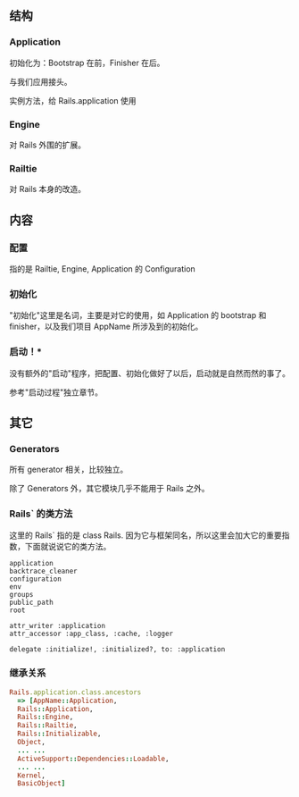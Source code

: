 ## 结构

### Application

初始化为：Bootstrap 在前，Finisher 在后。

与我们应用接头。

实例方法，给 Rails.application 使用

### Engine

对 Rails 外围的扩展。

### Railtie

对 Rails 本身的改造。

## 内容

### 配置

指的是 Railtie, Engine, Application 的 Configuration

### 初始化

"初始化"这里是名词，主要是对它的使用，如 Application 的 bootstrap 和 finisher，以及我们项目 AppName 所涉及到的初始化。

### 启动！*

没有额外的"启动"程序，把配置、初始化做好了以后，启动就是自然而然的事了。

参考"启动过程"独立章节。

## 其它

### Generators

所有 generator 相关，比较独立。

除了 Generators 外，其它模块几乎不能用于 Rails 之外。

### Rails` 的类方法

这里的 Rails` 指的是 class Rails. 因为它与框架同名，所以这里会加大它的重要指数，下面就说说它的类方法。

```
application
backtrace_cleaner
configuration
env
groups
public_path
root
```

```
attr_writer :application
attr_accessor :app_class, :cache, :logger
```

```
delegate :initialize!, :initialized?, to: :application
```

### 继承关系

```ruby
Rails.application.class.ancestors
  => [AppName::Application,
  Rails::Application,
  Rails::Engine,
  Rails::Railtie,
  Rails::Initializable,
  Object,
  ... ...
  ActiveSupport::Dependencies::Loadable,
  ... ...
  Kernel,
  BasicObject] 
```
